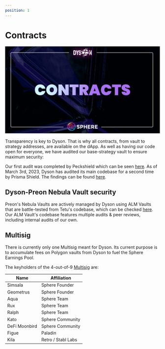 ```yaml
---
position: 1
---
```


# Contracts

![Dyson Contracts](../assets/dyson-contracts.jpg)


Transparency is key to Dyson. That is why all contracts, from vault to strategy addresses, are available on the dApp.
As well as having our code open for everyone, we have audited our base-strategy vault to ensure maximum security:

Our first audit was completed by Peckshield which can be seen [here](https://github.com/peckshield/publications/blob/master/audit_reports/PeckShield-Audit-Report-Dyson-v1.0.pdf).
As of March 3rd, 2023, Dyson has audited its main codebase for a second time by Prisma Shield. The findings can be found [here](https://prismashield.com/audit/dyson/).


## Dyson-Preon Nebula Vault security


Preon's Nebula Vaults are actively managed by Dyson using ALM Vaults that are battle-tested from Tetu's codebase, which can be checked [here](https://docs.tetu.io/tetu-io/technical/security-overview).
Our ALM Vault's codebase features multiple audits & peer reviews, including internal audits of our own.



## Multisig


There is currently only one Multisig meant for Dyson. Its current purpose is to accumulate fees on Polygon vaults from Dyson to fuel the Sphere Earnings Pool. 

The keyholders of the 4-out-of-9 [Multisig](https://debank.com/profile/0x79e51953f023df68fc46170d1ee47fd5a49d3b6e) are:

|Name | Affiliation            |
|------------|--------------- |
| Simsala |  Sphere Founder |
| Geometrus | Sphere Founder |
| Aqua  | Sphere Team       |
| Rux | Sphere Team |
| Ralph |  Sphere Team |
| Kato | Sphere Community |
| DeFi Moonbird | Sphere Community |
| Figue | Paladin |
| Kila | Retro / Stabl Labs |
